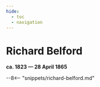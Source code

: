 ```yaml
---
hide:
  - toc
  - navigation 
---
```


# Richard Belford

**ca. 1823 — 28 April 1865**

--8<-- "snippets/richard-belford.md"
